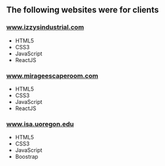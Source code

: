 ## The following websites were for clients
### www.izzysindustrial.com
* HTML5
* CSS3
* JavaScript
* ReactJS


### www.mirageescaperoom.com
* HTML5
* CSS3
* JavaScript
* ReactJS
### www.isa.uoregon.edu
* HTML5
* CSS3
* JavaScript
* Boostrap
